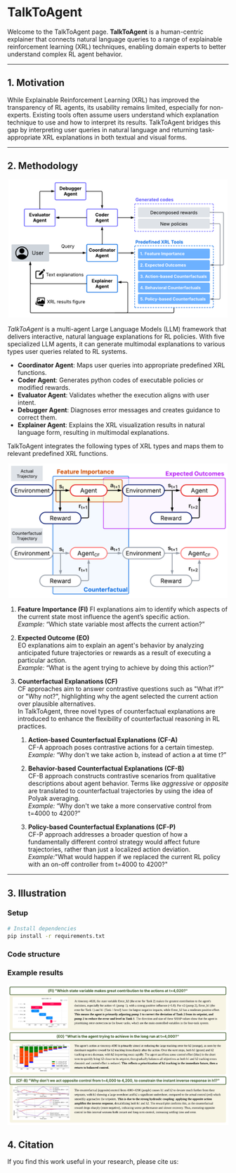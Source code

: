 # TalkToAgent

Welcome to the TalkToAgent page.
**TalkToAgent** is a human-centric explainer that connects natural language queries to a range of explainable reinforcement learning (XRL) techniques,
enabling domain experts to better understand complex RL agent behavior.

---

## 1. Motivation

While Explainable Reinforcement Learning (XRL) has improved the transparency of RL agents, its usability remains limited, especially for non-experts.
Existing tools often assume users understand which explanation technique to use and how to interpret its results.
TalkToAgent bridges this gap by interpreting user queries in natural language and returning task-appropriate XRL explanations in both textual and visual forms.

---

## 2. Methodology

<a name="chat-example"></a>
<p align="center">
<img src="images/[TTA] Fig 1. Overall Framework.png" alt="drawing" width="500"/>
</p>

_TalkToAgent_ is a multi-agent Large Language Models (LLM) framework that delivers interactive, natural language explanations for RL policies.
With five specialized LLM agents, it can generate multimodal explanations to various types user queries related to RL systems.

- **Coordinator Agent**: Maps user queries into appropriate predefined XRL functions.
- **Coder Agent**: Generates python codes of executable policies or modified rewards.
- **Evaluator Agent**: Validates whether the execution aligns with user intent.
- **Debugger Agent**: Diagnoses error messages and creates guidance to correct them.
- **Explainer Agent**: Explains the XRL visualization results in natural language form, resulting in multimodal explanations.

TalkToAgent integrates the following types of XRL types and maps them to relevant predefined XRL functions.

<a name="chat-example"></a>
<p align="center">
<img src="images/[TTA] Fig 2. XRL queries.png" alt="drawing" width="500"/>
</p>

1. **Feature Importance (FI)**
  FI explanations aim to identify which aspects of the current state most influence the agent’s specific action.  
  _Example:_ “Which state variable most affects the current action?”

2. **Expected Outcome (EO)**  
  EO explanations aim to explain an agent's behavior by analyzing anticipated future trajectories or rewards as a result of executing a particular action.  
  _Example:_ “What is the agent trying to achieve by doing this action?”

3. **Counterfactual Explanations (CF)**  
  CF approaches aim to answer contrastive questions such as "What if?" or "Why not?",
  highlighting why the agent selected the current action over plausible alternatives.  
  In TalkToAgent, three novel types of counterfactual explanations are introduced to enhance the flexibility of counterfactual reasoning in RL practices.  
   1) **Action-based Counterfactual Explanations (CF-A)**    
     CF-A approach poses contrastive actions for a certain timestep.  
     _Example:_ “Why don't we take action b, instead of action a at time t?”

   2) **Behavior-based Counterfactual Explanations (CF-B)**  
      CF-B approach constructs contrastive scenarios from qualitative descriptions about agent behavior.
      Terms like _aggressive_ or _opposite_ are translated to counterfactual trajectories by using the idea of Polyak averaging.  
      _Example:_ “Why don't we take a more conservative control from t=4000 to 4200?”
   
   3) **Policy-based Counterfactual Explanations (CF-P)**  
      CF-P approach addresses a broader question of how a fundamentally different control strategy would affect future trajectories, rather than just a localized action deviation.  
      _Example:_"What would happen if we replaced the current RL policy with an on-off controller from t=4000 to 4200?"

---

## 3. Illustration

### Setup

```bash
# Install dependencies
pip install -r requirements.txt
```

### Code structure


### Example results

<a name="chat-example"></a>
<p align="center">
<img src="images/[TTA] Fig 6. Explanations2.png" alt="drawing" width="800"/>
</p>
 
## 4. Citation

If you find this work useful in your research, please cite us:


